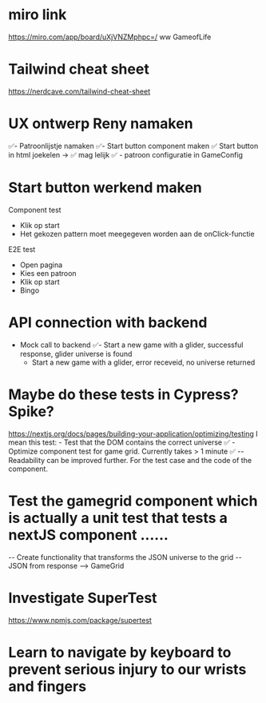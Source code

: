 # miro link
https://miro.com/app/board/uXjVNZMphpc=/
ww GameofLife

# Tailwind cheat sheet
https://nerdcave.com/tailwind-cheat-sheet

# UX ontwerp Reny namaken
✅- Patroonlijstje namaken 
✅- Start button component maken 
✅ Start button in html joekelen -> ✅ mag lelijk
✅ - patroon configuratie in GameConfig

# Start button werkend maken
Component test
- Klik op start
- Het gekozen pattern moet meegegeven worden aan de onClick-functie

E2E test
- Open pagina
- Kies een patroon
- Klik op start
- Bingo
  

# API connection with backend
- Mock call to backend
  ✅- Start a new game with a glider, successful response, glider universe is found
  - Start a new game with a glider, error receveid, no universe returned

# Maybe do these tests in Cypress? Spike?
https://nextjs.org/docs/pages/building-your-application/optimizing/testing
I mean this test: - Test that the DOM contains the correct universe
✅ - Optimize component test for game grid. Currently takes > 1 minute
✅    -- Readability can be improved further. For the test case and the code of the component.

# Test the gamegrid component which is actually a unit test that tests a nextJS component ......
-- Create functionality that transforms the JSON universe to the grid
-- JSON from response --> GameGrid

# Investigate SuperTest
https://www.npmjs.com/package/supertest

# Learn to navigate by keyboard to prevent serious injury to our wrists and fingers